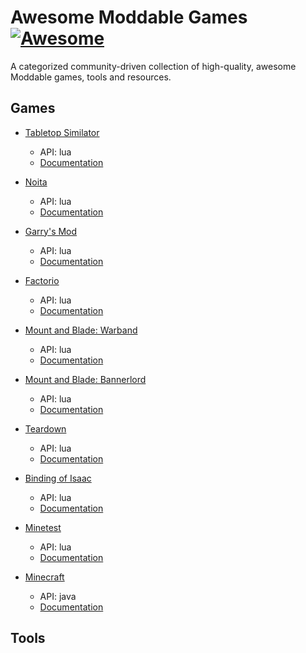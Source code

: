 # Awesome Moddable Games [![Awesome](https://awesome.re/badge.svg)](https://awesome.re)

A categorized community-driven collection of high-quality, awesome Moddable games, tools and resources.

## Games
- [Tabletop Similator](https://www.tabletopsimulator.com)  
  - API: lua  
  - [Documentation](https://api.tabletopsimulator.com)  
  
- [Noita](https://noitagame.com)  
  - API: lua  
  - [Documentation](https://noita.wiki.gg/wiki/Modding:_Lua_API)  

- [Garry's Mod](https://gmod.facepunch.com)  
  - API: lua  
  - [Documentation](https://wiki.facepunch.com/gmod/)
  
- [Factorio](https://factorio.com)  
  - API: lua  
  - [Documentation](https://lua-api.factorio.com/latest/)  
  
- [Mount and Blade: Warband]()  
  - API: lua  
  - [Documentation]()  
  
- [Mount and Blade: Bannerlord]()  
  - API: lua  
  - [Documentation]()  

- [Teardown](https://teardowngame.com)  
  - API: lua  
  - [Documentation](https://teardowngame.com/modding/api.html)  

- [Binding of Isaac](https://teardowngame.com)  
  - API: lua  
  - [Documentation](https://wofsauge.github.io/IsaacDocs/rep/index.html)  

- [Minetest](https://minetest.org)  
  - API: lua  
  - [Documentation](https://dev.minetest.net/Lua_API_Documentation)  

- [Minecraft](https://www.minecraft.net/en-us)  
  - API: java 
  - [Documentation](https://github.com/MinecraftForge/MinecraftForge)  




## Tools
